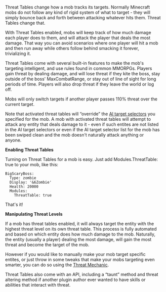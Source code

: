 Threat Tables change how a mob tracks its targets. Normally Minecraft mobs do not follow any kind of rigid system of what to target - they will simply bounce back and forth between attacking whatever hits them. Threat Tables change that.

With Threat Tables enabled, mobs will keep track of how much damage each player does to them, and will attack the player that deals the most damage. That way you can avoid scenarios where one player will hit a mob and then run away while others follow behind smacking it forever, trivializing it.

Threat Tables come with several built-in features to make the mob's targeting intelligent, and use rules found in common MMORPGs. Players gain threat by dealing damage, and will lose threat if they kite the boss, stay outside of the boss' MaxCombatRange, or stay out of line of sight for long periods of time. Players will also drop threat if they leave the world or log off.

Mobs will only switch targets if another player passes 110% threat over the current target.

Note that activated threat tables will “override” the [AI target selectors](/Mobs/Custom-AI#ai-target-selectors) you specified for the mob. A mob with activated threat tables will attempt to attack any entity that deals damage to it - even if such entites are not listed in the AI target selectors or even if the AI target selector list for the mob has been swiped clean and the mob doesn't naturally attack anything or anyone.

**Enabling Threat Tables**

Turning on Threat Tables for a mob is easy. Just add Modules.ThreatTable: true to your mob, like this:

```
BigScaryBoss:
  Type: zombie
  Display: '&6Zombie'
  Health: 20000
  Modules:
    ThreatTable: true
```

That's it!

**Manipulating Threat Levels**

If a mob has threat tables enabled, it will always target the entity with the highest threat level on its own threat table. This process is fully automated and based on which entity does how much damage to the mob. Naturally, the entity (usually a player) dealing the most damage, will gain the most threat and become the target of the mob.

However if you would like to manually make your mob target specific entites, or just throw in some tweaks that make your mobs targeting even smarter, you can do so using the [Threat Mechanic](/Skills/Mechanics/threat).

Threat Tables also come with an API, including a “taunt” method and threat altering method if another plugin author ever wanted to have skills or abilities that interact with threat.